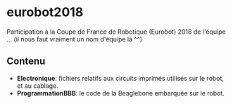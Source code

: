 # eurobot2018
Participation à la Coupe de France de Robotique (Eurobot) 2018 de l'équipe ... (il nous faut vraiment un nom d'équipe là ^^)

## Contenu
 - **Electronique**: fichiers relatifs aux circuits imprimés utilisés sur le robot, et au cablage. 
 - **ProgrammationBBB**: le code de la Beaglebone embarquée sur le robot.
 
